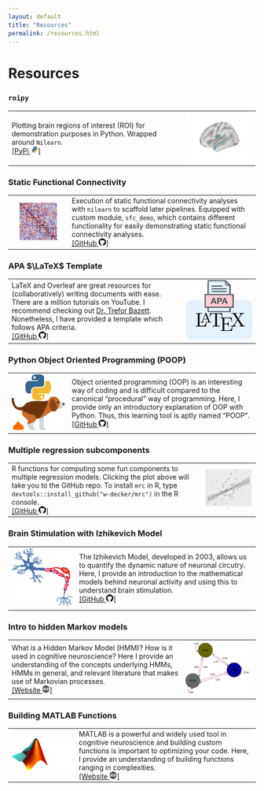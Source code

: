 ```yaml
---
layout: default
title: "Resources"
permalink: /resources.html
---
```


# Resources

### **`roipy`**
<table>
<tr>
<td style="width:410px">Plotting brain regions of interest (ROI) for demonstration purposes in Python. Wrapped around <code>Nilearn</code>.
 <br><a href="https://pypi.org/project/roipy/">[PyPi <img src="/images/pypilogo_color.png" alt="PyPi" width="15" height="15">]</a>
</td>
<td style="width:175px"><img src="/images/brain.png"></td>
</tr>
</table>

### Static Functional Connectivity
<table>
<tr>
 <td style="width:125px"><img src="/images/fc.png"></td>
<td style="width:410px">Execution of static functional connectivity analyses with <code>nilearn</code> to scaffold later pipelines. Equipped with custom module, <code>sfc_demo</code>, which contains different functionality for easily demonstrating static functional connectivity analyses.
 <br><a href="https://github.com/w-decker/sFC-Demo">[GitHub <img src="/images/githubicon.png" alt="GitHub" width="15" height="15">]</a>
</td>
</tr>
</table>

### APA $\LaTeX$ Template
<table>
<tr>
<td style="width:410px">LaTeX and Overleaf are great resources for (collaboratively) writing documents with ease. There are a million tutorials on YouTube. I recommend checking out <a href="https://www.youtube.com/@DrTrefor"> Dr. Trefor Bazett</a>. Nonetheless, I have provided a template which follows APA criteria.
 <br><a href="https://github.com/w-decker/APA-Manuscript-Template">[GitHub <img src="/images/githubicon.png" alt="GitHub" width="15" height="15">]</a>
</td>
<td style="width:175px"><img src="/images/apalatex.png"></td>
</tr>
</table>

### Python Object Oriented Programming (POOP)
<table>
<tr>
 <td style="width:125px"><img src="/images/poop_logo.png"></td>
<td style="width:410px">Object oriented programming (OOP) is an interesting way of coding and is difficult compared to the canonical “procedural” way of programming. Here, I provide only an introductory explanation of OOP with Python. Thus, this learning tool is aptly named “POOP”.
 <br><a href="https://w-decker.github.io/poop/intro.html">[GitHub <img src="/images/githubicon.png" alt="GitHub" width="15" height="15">]</a>
</td>
</tr>
</table>

### Multiple regression subcomponents
<table>
<tr>
<td style="width:410px">R functions for computing some fun components to multiple regression models. Clicking the plot above will take you to the GitHub repo. To install <code>mrc</code> in R, type <code>devtools::install_github("w-decker/mrc")</code> in the R console.
 <br><a href="https://github.com/w-decker/mrc">[GitHub <img src="/images/githubicon.png" alt="GitHub" width="15" height="15">]</a>
</td>
<td style="width:125px"><img src="/images/mrc.png"></td>
</tr>
</table>

### Brain Stimulation with Izhikevich Model
<table>
<tr>
 <td style="width:150px"><img src="/images/neuron.png"></td>
<td style="width:410px">The Izhikevich Model, developed in 2003, allows us to quantify the dynamic nature of neuronal circutry. Here, I provide an introduction to the mathematical models behind neuronal activity and using this to understand brain stimulation.
 <br><a href="https://github.com/w-decker/brain-circuit-stim">[GitHub <img src="/images/githubicon.png" alt="GitHub" width="15" height="15">]</a>
</td>
</tr>
</table>

### Intro to hidden Markov models
<table>
<tr>
<td style="width:410px">What is a Hidden Markov Model (HMM)? How is it used in cognitive neuroscience? Here I provide an understanding of the concepts underlying HMMs, HMMs in general, and relevant literature that makes use of Markovian processes.
 <br><a href="https://w-decker.github.io/hidden-markov-model/intro.html">[Website <img src="/images/wwwlogo.png" alt="WWW" width="15" height="15">]</a>
</td>
<td style="width:175px"><img src="/images/intro_weather.png"></td>
</tr>
</table>

### Building MATLAB Functions
<table>
<tr>
 <td style="width:150px"><img src="/images/matlab-funcs.png"></td>
<td style="width:410px">MATLAB is a powerful and widely used tool in cognitive neuroscience and building custom functions is important to optimizing your code. Here, I provide an understanding of building functions ranging in complexities.
 <br><a href="https://w-decker.github.io/matlab-funcs/intro.html">[Website <img src="/images/wwwlogo.png" alt="WWW" width="15" height="15">]</a>
</td>
</tr>
</table>